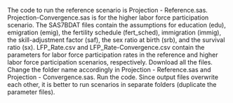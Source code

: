 The code to run the reference scenario is Projection - Reference.sas. Projection-Convergence.sas is for the higher labor force participation scenario.
The SAS7BDAT files contain the assumptions for education (edu), emigration (emig), the fertility schedule (fert_sched), immigration (immig), the skill-adjustment factor (saf), the sex ratio at birth (srb), and the survival ratio (sx).
LFP_Rate.csv and LFP_Rate-Convergence.csv contain the parameters for labor force participation rates in the reference and higher labor force participation scenarios, respectively.
Download all the files. Change the folder name accordingly in Projection - Reference.sas and Projection - Convergence.sas. Run the code.
Since output files overwrite each other, it is better to run scenarios in separate folders (duplicate the parameter files).
